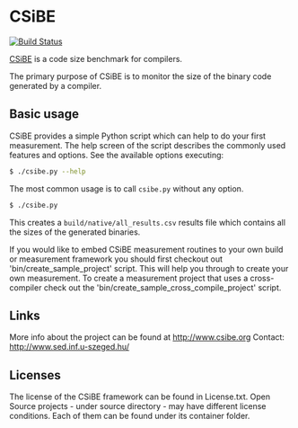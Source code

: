 # CSiBE

[![Build Status](https://travis-ci.org/szeged/csibe.svg?branch=master)](https://travis-ci.org/szeged/csibe)

[CSiBE](http://www.csibe.org) is a code size benchmark for compilers.

The primary purpose of CSiBE is to monitor the size of the binary code generated by a compiler.

## Basic usage

CSiBE provides a simple Python script which can help to do your first measurement. The help screen of the script describes the commonly used features and options. See the available options executing:
```bash
$ ./csibe.py --help
```

The most common usage is to call ```csibe.py``` without any option.
```bash
$ ./csibe.py
```
This creates a ```build/native/all_results.csv``` results file which contains all the sizes of the generated binaries.

If you would like to embed CSiBE measurement routines to your own build or measurement framework you should first checkout out 'bin/create_sample_project' script. This will help you through to create your own measurement. To create a measurement project that uses a cross-compiler check out the 'bin/create_sample_cross_compile_project' script.

## Links

More info about the project can be found at http://www.csibe.org
Contact: http://www.sed.inf.u-szeged.hu/

## Licenses

The license of the CSiBE framework can be found in License.txt.
Open Source projects - under source directory - may have different license conditions. Each of them can be found under its container folder.
